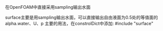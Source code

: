
在OpenFOAM中直接采用sampling输出水面 

surface主要是用sampling输出水面，可以直接输出自由液面为0.5处的等值面的alpha.water、U、p
主要的用法，在constrolDict中添加: #include "surface"
